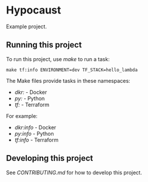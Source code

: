 # Hypocaust

Example project.

## Running this project

To run this project, use *make* to run a task:

    make tf:info ENVIRONMENT=dev TF_STACK=hello_lambda

The Make files provide tasks in these namespaces:

* *dkr:* - Docker
* *py:* - Python
* *tf:* - Terraform

For example:

* *dkr:info* - Docker
* *py:info* - Python
* *tf:info* - Terraform

## Developing this project

See *CONTRIBUTING.md* for how to develop this project.
